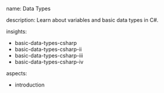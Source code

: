 name: Data Types

description: Learn about variables and basic data types in C#.

insights:
  - basic-data-types-csharp
  - basic-data-types-csharp-ii
  - basic-data-types-csharp-iii
  - basic-data-types-csharp-iv

aspects:
  - introduction